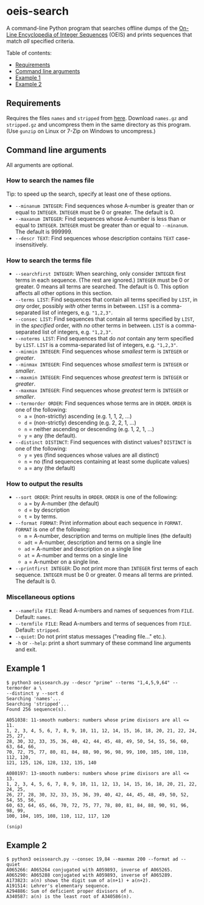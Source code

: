# oeis-search
A command-line Python program that searches offline dumps of the [On-Line Encyclopedia of Integer Sequences](https://oeis.org) (OEIS) and prints sequences that match *all* specified criteria.

Table of contents:
* [Requirements](#requirements)
* [Command line arguments](#command-line-arguments)
* [Example 1](#example-1)
* [Example 2](#example-2)

## Requirements
Requires the files `names` and `stripped` from [here](https://oeis.org/wiki/QandA_For_New_OEIS#The_files_stripped.gz.2C_names.gz). Download `names.gz` and `stripped.gz` and uncompress them in the same directory as this program. (Use `gunzip` on Linux or 7-Zip on Windows to uncompress.)

## Command line arguments
All arguments are optional.

### How to search the names file
Tip: to speed up the search, specify at least one of these options.
* `--minanum INTEGER`: Find sequences whose A-number is greater than or equal to `INTEGER`. `INTEGER` must be 0 or greater. The default is 0.
* `--maxanum INTEGER`: Find sequences whose A-number is less than or equal to `INTEGER`. `INTEGER` must be greater than or equal to `--minanum`. The default is 999999.
* `--descr TEXT`: Find sequences whose description contains `TEXT` case-insensitively.

### How to search the terms file
* `--searchfirst INTEGER`: When searching, only consider `INTEGER` first terms in each sequence. (The rest are ignored.) `INTEGER` must be 0 or greater. 0 means all terms are searched. The default is 0. This option affects all other options in this section.
* `--terms LIST`: Find sequences that contain all terms specified by `LIST`, in *any* order, possibly *with* other terms in between. `LIST` is a comma-separated list of integers, e.g. `"1,2,3"`.
* `--consec LIST`: Find sequences that contain all terms specified by `LIST`, in the *specified* order, with *no* other terms in between. `LIST` is a comma-separated list of integers, e.g. `"1,2,3"`.
* `--noterms LIST`: Find sequences that do *not* contain any term specified by `LIST`. `LIST` is a comma-separated list of integers, e.g. `"1,2,3"`.
* `--minmin INTEGER`: Find sequences whose *smallest* term is `INTEGER` or *greater*.
* `--minmax INTEGER`: Find sequences whose *smallest* term is `INTEGER` or *smaller*.
* `--maxmin INTEGER`: Find sequences whose *greatest* term is `INTEGER` or *greater*.
* `--maxmax INTEGER`: Find sequences whose *greatest* term is `INTEGER` or *smaller*.
* `--termorder ORDER`: Find sequences whose terms are in `ORDER`. `ORDER` is one of the following:
  * `a` = (non-strictly) ascending (e.g. 1, 1, 2, &hellip;)
  * `d` = (non-strictly) descending (e.g. 2, 2, 1, &hellip;)
  * `n` = neither ascending or descending (e.g. 1, 2, 1, &hellip;)
  * `y` = any (the default).
* `--distinct DISTINCT`: Find sequences with distinct values? `DISTINCT` is one of the following:
  * `y` = yes (find sequences whose values are all distinct)
  * `n` = no (find sequences containing at least some duplicate values)
  * `a` = any (the default)

### How to output the results
* `--sort ORDER`: Print results in `ORDER`. `ORDER` is one of the following:
  * `a` = by A-number (the default)
  * `d` = by description
  * `t` = by terms.
* `--format FORMAT`: Print information about each sequence in `FORMAT`. `FORMAT` is one of the following:
  * `m` = A-number, description and terms on multiple lines (the default)
  * `adt` = A-number, description and terms on a single line
  * `ad` = A-number and description on a single line
  * `at` = A-number and terms on a single line
  * `a` = A-number on a single line.
* `--printfirst INTEGER`: Do not print more than `INTEGER` first terms of each sequence. `INTEGER` must be 0 or greater. 0 means all terms are printed. The default is 0.

### Miscellaneous options
* `--namefile FILE`: Read A-numbers and names of sequences from `FILE`. Default: `names`.
* `--termfile FILE`: Read A-numbers and terms of sequences from `FILE`. Default: `stripped`.
* `--quiet`: Do not print status messages ("reading file..." etc.).
* `-h` or `--help`: print a short summary of these command line arguments and exit.

## Example 1
```
$ python3 oeissearch.py --descr "prime" --terms "1,4,5,9,64" --termorder a \
--distinct y --sort d
Searching 'names'...
Searching 'stripped'...
Found 256 sequence(s).

A051038: 11-smooth numbers: numbers whose prime divisors are all <= 11.
1, 2, 3, 4, 5, 6, 7, 8, 9, 10, 11, 12, 14, 15, 16, 18, 20, 21, 22, 24, 25, 27,
28, 30, 32, 33, 35, 36, 40, 42, 44, 45, 48, 49, 50, 54, 55, 56, 60, 63, 64, 66,
70, 72, 75, 77, 80, 81, 84, 88, 90, 96, 98, 99, 100, 105, 108, 110, 112, 120,
121, 125, 126, 128, 132, 135, 140

A080197: 13-smooth numbers: numbers whose prime divisors are all <= 13.
1, 2, 3, 4, 5, 6, 7, 8, 9, 10, 11, 12, 13, 14, 15, 16, 18, 20, 21, 22, 24, 25,
26, 27, 28, 30, 32, 33, 35, 36, 39, 40, 42, 44, 45, 48, 49, 50, 52, 54, 55, 56,
60, 63, 64, 65, 66, 70, 72, 75, 77, 78, 80, 81, 84, 88, 90, 91, 96, 98, 99,
100, 104, 105, 108, 110, 112, 117, 120

(snip)
```

## Example 2
```
$ python3 oeissearch.py --consec 19,84 --maxmax 200 --format ad --quiet
A065266: A065264 conjugated with A059893, inverse of A065265.
A065290: A065288 conjugated with A059893, inverse of A065289.
A173823: a(n) shows the digit sum of a(n+1) + a(n+2).
A191514: Lehrer's elementary sequence.
A294886: Sum of deficient proper divisors of n.
A340587: a(n) is the least root of A340586(n).
```
